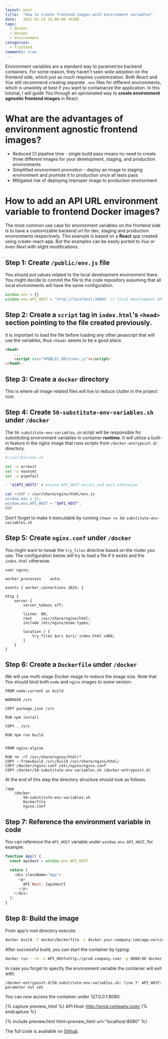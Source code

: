 ```yaml
---
layout: post
title:  "How to create frontend images with environment variables"
date:   2021-01-24 15:00:00 +0100
tags:
  - docker
  - devops
  - environment
categories:
  - frontend
comments: true
---
```


Environment variables are a standard way to parametrize backend containers. For some reason, they haven't seen wide adoption on the frontend side, which just as much requires customization. Both *React* and *Vue* still recommend creating separate `.env` files for different environments, which is unwieldy at best if you want to containarize the application. In this tutorial, I will guide You through an opinionated way to **create environment agnostic frontend images** in React.

# What are the advantages of environment agnostic frontend images?

- Reduced CI pipeline time - single build pass means no need to create three different images for your development, staging, and production environments
- Simplified environment promotion - deploy an image to staging environment and promote it to production once all tests pass
- Mitigated risk of deploying improper image to production environment

# How to add an API URL environment variable to frontend Docker images?

The most common use case for environment variables on the frontend side is to have a customizable backend url for dev, staging and production environments respectively.
This example is based on a **React** app created using create-react-app. But the examples can be easily ported to *Vue* or even *Next* with slight modifications.

## Step 1: Create `/public/env.js` file

You should put values related to the local development environment there. You might decide to commit the file to the code repository assuming that all local environments will have the same configuration.

```javascript
window.env = {}
window.env.API_HOST = 'http://localhost:10001' // local development API_HOST if applicable
```

## Step 2: Create a <code>script</code> tag in `index.html`'s `<head>` section pointing to the file created previously.

It is important to load the file before loading any other javascript that will use the variables, thus `<head>` seems to be a good place. 

```html
<head>
    ...
    <script src="%PUBLIC_URL%/env.js"></script>
</head>
```

## Step 3: Create a `docker` directory

This is where all image related files will live to reduce clutter in the project root.

## Step 4: Create `50-substitute-env-variables.sh` under `/docker`

The `50-substitute-env-variables.sh` script will be responsible for substituting environment variables in container **runtime**. It will utilize a built-in feature in the nginx image that runs scripts from `/docker-entrypoint.d/` directory.

```bash
#!/usr/bin/env sh

set -o errexit
set -o nounset 
set -o pipefail

: "${API_HOST}" # ensure API_HOST exists and exit otherwise

cat <<EOF > /usr/share/nginx/html/env.js
window.env = {};
window.env.API_HOST = "$API_HOST";
EOF
```

Don't forget to make it executable by running `chown +x 50-substitute-env-variables.sh`

## Step 5: Create `nginx.conf` under `/docker`

You might want to tweak the `try_files` directive based on the router you use. The configuration below will try to load a file if it exists and the `index.html` otherwise.

```nginx
user nginx;

worker_processes    auto;

events { worker_connections 1024; }

http {
    server {
        server_tokens off;

        listen  80;
        root    /usr/share/nginx/html;
        include /etc/nginx/mime.types;

        location / {
            try_files $uri $uri/ index.html =404;
        }
    }
}
```

## Step 6: Create a `Dockerfile` under `/docker`

We will use multi-stage Docker image to reduce the image size. Note that You should bind both `node` and `nginx` images to some version.

```docker
FROM node:current as build

WORKDIR /src

COPY package.json /src

RUN npm install

COPY . /src

RUN npm run build


FROM nginx:alpine

RUN rm -rf /usr/share/nginx/html/*
COPY --from=build /src/build /usr/share/nginx/html/
COPY /docker/nginx.conf /etc/nginx/nginx.conf
COPY /docker/50-substitute-env-variables.sh /docker-entrypoint.d/
```

At the end of this step the directory structure should look as follows.
```
/app
    /docker
        50-substitute-env-variables.sh
        Dockerfile
        nginx.conf
```

## Step 7: Reference the environment variable in code

You can reference the `API_HOST` variable under `window.env.API_HOST`, for example:

```javascript
function App() {
  const apiHost = window.env.API_HOST

  return (
    <div className="App">
      <p>
        API Host: {apiHost}
      </p>
    </div>
  );
}
```

## Step 8: Build the image

From app's root directory execute:

```bash
docker build -f docker/Dockerfile -t docker.your-company.com/app:version .
```

After successful build, you can start the container by typing:

```bash
docker run --rm -e API_HOST=http://prod.company.com/ -p 8080:80 docker.your-company.com/app:version
```

In case you forget to specify the environment variable the container will exit with:

```
/docker-entrypoint.d/50-substitute-env-variables.sh: line 7: API_HOST: parameter not set
```

You can now access the container under 127.0.0.1:8080.

{% capture preview_html %}
API Host: http://prod.company.com/
{% endcapture %}

{% include preview.html html=preview_html url="localhost:8080" %}

The full code is available on [Github](https://github.com/maciekmm/environment-agnostic-frontend-docker-image).
